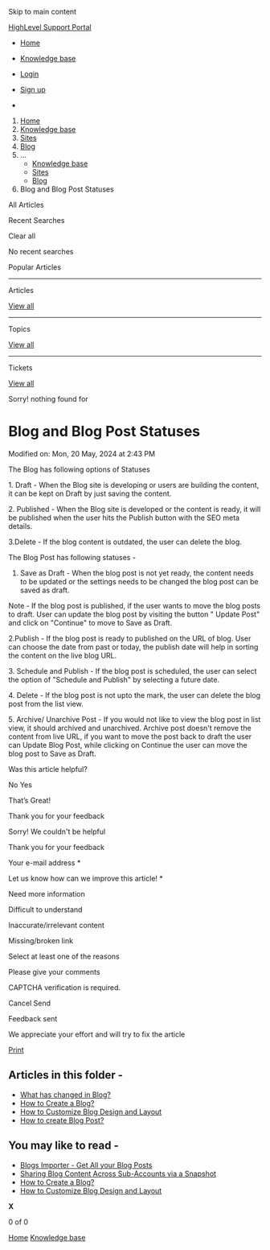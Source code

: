 Skip to main content

[ HighLevel Support Portal ](https://help.gohighlevel.com)

  * [ Home ](/support/home)
  * [ Knowledge base ](/support/solutions)

  * [Login](/support/login)
  * [Sign up](/support/signup)
  * 

  1. [Home](/support/home)
  2. [Knowledge base](/support/solutions)
  3. [Sites](/support/solutions/48000449581)
  4. [Blog](/support/solutions/folders/48000686613)
  5. ... 
     * [Knowledge base](/support/solutions)
     * [Sites](/support/solutions/48000449581)
     * [Blog](/support/solutions/folders/48000686613)
  6. Blog and Blog Post Statuses

All  Articles 

Recent Searches

Clear all

No recent searches

Popular Articles

* * *

Articles

[View all](/support/search/solutions)

* * *

Topics

[View all](/support/search/topics)

* * *

Tickets

[View all](/support/search/tickets)

Sorry! nothing found for   

# Blog and Blog Post Statuses

Modified on: Mon, 20 May, 2024 at 2:43 PM

The Blog has following options of Statuses  

1\. Draft - When the Blog site is developing or users are building the content, it can be kept on Draft by just saving the content.  

2\. Published - When the Blog site is developed or the content is ready, it will be published when the user hits the Publish button with the SEO meta details.   

3.Delete - If the blog content is outdated, the user can delete the blog.  

The Blog Post has following statuses - 

  1. Save as Draft - When the blog post is not yet ready, the content needs to be updated or the settings needs to be changed the blog post can be saved as draft. 

Note - If the blog post is published, if the user wants to move the blog posts to draft. User can update the blog post by visiting the button " Update Post" and click on "Continue" to move to Save as Draft.

2.Publish - If the blog post is ready to published on the URL of blog. User can choose the date from past or today, the publish date will help in sorting the content on the live blog URL.  

3\. Schedule and Publish - If the blog post is scheduled, the user can select the option of "Schedule and Publish" by selecting a future date.  

4\. Delete - If the blog post is not upto the mark, the user can delete the blog post from the list view.   

5\. Archive/ Unarchive Post - If you would not like to view the blog post in list view, it should archived and unarchived. Archive post doesn't remove the content from live URL, if you want to move the post back to draft the user can Update Blog Post, while clicking on Continue the user can move the blog post to Save as Draft.   

Was this article helpful?

No  Yes 

That’s Great!

Thank you for your feedback

Sorry! We couldn't be helpful

Thank you for your feedback

Your e-mail address *

Let us know how can we improve this article! *

Need more information 

Difficult to understand 

Inaccurate/irrelevant content 

Missing/broken link 

Select at least one of the reasons 

Please give your comments 

CAPTCHA verification is required. 

Cancel  Send 

Feedback sent

We appreciate your effort and will try to fix the article

[Print](javascript:print\(\))

## Articles in this folder -

  * [What has changed in Blog?](/support/solutions/articles/155000002447-what-has-changed-in-blog-)
  * [How to Create a Blog?](/support/solutions/articles/155000002448-how-to-create-a-blog-)
  * [How to Customize Blog Design and Layout](/support/solutions/articles/155000002449-how-to-customize-blog-design-and-layout)
  * [How to create Blog Post?](/support/solutions/articles/155000002450-how-to-create-blog-post-)

## You may like to read -

  * [Blogs Importer - Get All your Blog Posts](/support/solutions/articles/155000004034-blogs-importer-get-all-your-blog-posts)
  * [Sharing Blog Content Across Sub-Accounts via a Snapshot](/support/solutions/articles/155000003594-sharing-blog-content-across-sub-accounts-via-a-snapshot)
  * [How to Create a Blog?](/support/solutions/articles/155000002448-how-to-create-a-blog-)
  * [How to Customize Blog Design and Layout](/support/solutions/articles/155000002449-how-to-customize-blog-design-and-layout)

**X**

0 of 0 []()

[Home](/support/home) [Knowledge base](/support/solutions)

